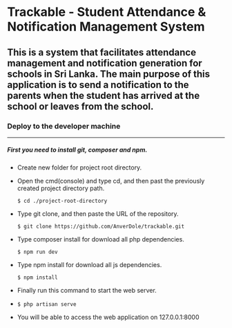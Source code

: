 # Trackable - Student Attendance & Notification Management System

## This is a system that facilitates attendance management and notification generation for schools in Sri Lanka. The main purpose of this application is to send a notification to the parents when the student has arrived at the school or leaves from the school.

### Deploy to the developer machine

------------


##### First you need to install git, composer and npm.
- Create new folder for project root directory.
- Open the cmd(console) and type cd, and then past the previously created project directory path.

	`$ cd ./project-root-directory `

- Type git clone, and then paste the URL of the repository.

	`$ git clone https://github.com/AnverDole/trackable.git`

- Type composer install for download all php dependencies.

	 `$ npm run dev`

- Type npm install for download all js dependencies.

	 `$ npm install`
	 
- Finally run this command to start the web server.
- 
    `$ php artisan serve`

- You will be able to access the web application on 127.0.0.1:8000
